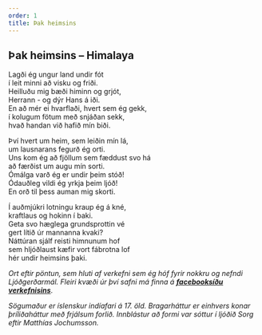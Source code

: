 ```yaml
---
order: 1
title: Þak heimsins
---
```


## Þak heimsins – Himalaya

Lagði ég ungur land undir fót  
í leit minni að visku og friði.  
Heilluðu mig bæði himinn og grjót,  
Herrann - og dýr Hans á iði.  
En að mér ei hvarflaði, hvert sem ég gekk,  
í kolugum fötum með snjáðan sekk,  
hvað handan við hafið mín biði.

Því hvert um heim, sem leiðin mín lá,  
um lausnarans fegurð ég orti.  
Uns kom ég að fjöllum sem fæddust svo há  
að færðist um augu mín sorti.  
Ómálga varð ég er undir þeim stóð!  
Ódauðleg vildi ég yrkja þeim ljóð!  
En orð til þess auman mig skorti.

Í auðmjúkri lotningu kraup ég á kné,  
kraftlaus og hokinn í baki.  
Geta svo hæglega grundsprottin vé  
gert lítið úr mannanna kvaki?  
Náttúran sjálf reisti himnunum hof  
sem hljóðlaust kæfir vort fábrotna lof  
hér undir heimsins þaki.

*Ort eftir pöntun, sem hluti af verkefni sem ég hóf fyrir nokkru og nefndi Ljóðgerðarmál. Fleiri kvæði úr því safni má finna á* ***[facebooksíðu verkefnisins](https://www.facebook.com/ljodgerdarmal)***.

*Sögumaður er íslenskur indíafari á 17. öld. Bragarháttur er einhvers konar þríliðaháttur með frjálsum forlið. Innblástur að formi var sóttur í ljóðið Sorg eftir Matthías Jochumsson.*
